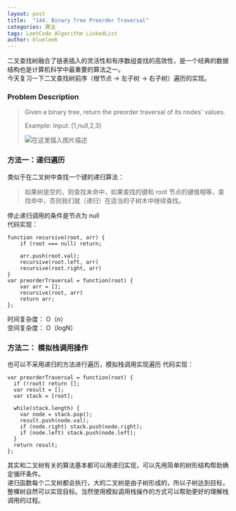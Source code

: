 ```yaml
---
layout: post
title:  "144. Binary Tree Preorder Traversal"
categories: 算法
tags: LeetCode Algorithm LinkedList
author: blueleek
---
```







二叉查找树融合了链表插入的灵活性和有序数组查找的高效性，是一个经典的数据结构也是计算机科学中最重要的算法之一。<br/>
今天复习一下二叉查找树前序（根节点 -> 左子树 -> 右子树）遍历的实现。

### Problem Description
> Given a binary tree, return the preorder traversal of its nodes' values.
>
>Example:
> Input: [1,null,2,3]
>
> ![在这里插入图片描述](https://img-blog.csdnimg.cn/20200107231133530.png?x-oss-process=image/watermark,type_ZmFuZ3poZW5naGVpdGk,shadow_10,text_aHR0cHM6Ly9ibG9nLmNzZG4ubmV0L2hodGh3eA==,size_16,color_FFFFFF,t_70)

### 方法一：递归遍历
类似于在二叉树中查找一个键的递归算法：
> 如果树是空的，则查找未命中，如果查找的键和 root 节点的键值相等，查找命中，否则我们就（递归）在适当的子树木中继续查找。

停止递归调用的条件是节点为 null<br/>
代码实现：
```
function recursive(root, arr) {
    if (root === null) return;

    arr.push(root.val);
    recursive(root.left, arr)
    recursive(root.right, arr)
}
var preorderTraversal = function(root) {
    var arr = [];
    recursive(root, arr)
    return arr; 
};

```
时间复杂度： O（n）<br/>
空间复杂度： O（logN）

### 方法二： 模拟栈调用操作
也可以不采用递归的方法进行遍历，模拟栈调用实现遍历
代码实现：
```
var preorderTraversal = function(root) {
  if (!root) return [];
  var result = [];
  var stack = [root];
  
  while(stack.length) {
    var node = stack.pop();
    result.push(node.val);
    if (node.right) stack.push(node.right);
    if (node.left) stack.push(node.left);
  }
  return result;
};
```

其实和二叉树有关的算法基本都可以用递归实现，可以先用简单的树形结构帮助确定循环条件。<br/>
递归函数每个二叉树都会执行，大的二叉树是由子树形成的，所以子树达到目标，整棵树自然可以实现目标。当然使用模拟调用栈操作的方式可以帮助更好的理解栈调用的过程。

